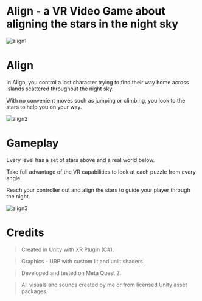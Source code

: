 # Align - a VR Video Game about aligning the stars in the night sky

![align1](https://github.com/user-attachments/assets/204ebe6d-b917-4d04-8d53-d2bbc7bf6eda)


# Align

In Align, you control a lost character trying to find their way home across islands scattered throughout the night sky.

With no convenient moves such as jumping or climbing, you look to the stars to help you on your way.

![align2](https://github.com/user-attachments/assets/947dbff8-d1f3-4dd4-bd71-4e919f2293d1)


# Gameplay

Every level has a set of stars above and a real world below.

Take full advantage of the VR capabilities to look at each puzzle from every angle.

Reach your controller out and align the stars to guide your player through the night.

![align3](https://github.com/user-attachments/assets/018a965f-7385-416d-b66f-742d24d85998)


# Credits

> Created in Unity with XR Plugin (C#).

> Graphics - URP with custom lit and unlit shaders.

> Developed and tested on Meta Quest 2.

> All visuals and sounds created by me or from licensed Unity asset packages.
